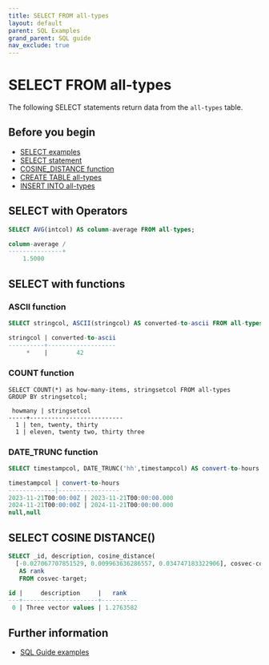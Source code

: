 ```yaml
---
title: SELECT FROM all-types
layout: default
parent: SQL Examples
grand_parent: SQL guide
nav_exclude: true
---
```

# SELECT FROM all-types

The following SELECT statements return data from the `all-types` table.

## Before you begin
* [SELECT examples](/docs/sql-guide/examples/sql-eg-home/#select-examples)
* [SELECT statement](/docs/sql-guide/statements/statement-select)
* [COSINE_DISTANCE function](/docs/sql-guide/functions/function-cosine-distance)
* [CREATE TABLE all-types](/docs/sql-guide/examples/sql-eg-table/sql-eg-table-create-all-types)
* [INSERT INTO all-types](/docs/sql-guide/examples/sql-eg-insert/sql-eg-insert-all-types)

## SELECT with Operators

```sql
SELECT AVG(intcol) AS column-average FROM all-types;

column-average /
---------------+
    1.5000
```

## SELECT with functions

### ASCII function

```sql
SELECT stringcol, ASCII(stringcol) AS converted-to-ascii FROM all-types WHERE _id=3;

stringcol | converted-to-ascii
----------+-------------------
     *    |        42
```

### COUNT function
```
SELECT COUNT(*) as how-many-items, stringsetcol FROM all-types
GROUP BY stringsetcol;

 howmany | stringsetcol
-----+--------------------------
  1 | ten, twenty, thirty
  1 | eleven, twenty two, thirty three
```

### DATE_TRUNC function

```sql
SELECT timestampcol, DATE_TRUNC('hh',timestampcol) AS convert-to-hours FROM all-types;

timestampcol | convert-to-hours
-------------|-----------------
2023-11-21T00:00:00Z | 2023-11-21T00:00:00.000
2024-11-21T00:00:00Z | 2024-11-21T00:00:00.000
null,null
```



## SELECT COSINE DISTANCE()

```sql
SELECT _id, description, cosine_distance(
  [-0.027067707851529, 0.009963636286557, 0.034747183322906], cosvec-col)
   AS rank
   FROM cosvec-target;

id |     description     |   rank
---+---------------------+----------
 0 | Three vector values | 1.2763582

```

## Further information

* [SQL Guide examples](/docs/sql-guide/examples/sql-eg-home)
